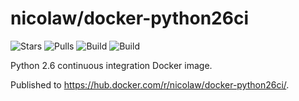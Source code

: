 # nicolaw/docker-python26ci

![Stars](https://img.shields.io/docker/stars/nicolaw/docker-python26ci.svg) ![Pulls](https://img.shields.io/docker/pulls/nicolaw/docker-python26ci.svg) ![Build](https://img.shields.io/docker/automated/nicolaw/docker-python26ci.svg) ![Build](https://img.shields.io/docker/build/nicolaw/docker-python26ci.svg)

Python 2.6 continuous integration Docker image.

Published to https://hub.docker.com/r/nicolaw/docker-python26ci/.
